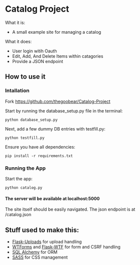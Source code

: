 # Catalog Project

What it is:

 * A small example site for managing a catalog

What it does:

 * User login witih Oauth
 * Edit, Add, And Delete Items within catagories
 * Provide a JSON endpoint


## How to use it

### Intallation

Fork https://github.com/thegoobear/Catalog-Project

Start by running the database_setup.py file in the terminal:

```
python database_setup.py
```

Next, add a few dummy DB entries with testfill.py:

```
python testfill.py
```

Ensure you have all dependencies:

```
pip install -r requirements.txt
```

### Running the App

Start the app:

```
python catalog.py
```

#### The server will be available at localhost:5000

The site itself should be easily navigated. The json endpoint is at /catalog.json

## Stuff used to make this:

 * [Flask-Uploads](https://pythonhosted.org/Flask-Uploads/) for upload handling
 * [WTForms](https://wtforms.readthedocs.io/en/latest/) and [Flask-WTF](https://flask-wtf.readthedocs.io/en/stable/) for form and CSRF handling
 * [SQL Alchemy](https://www.sqlalchemy.org) for ORM
 * [SASS](http://sass-lang.com) for CSS management
